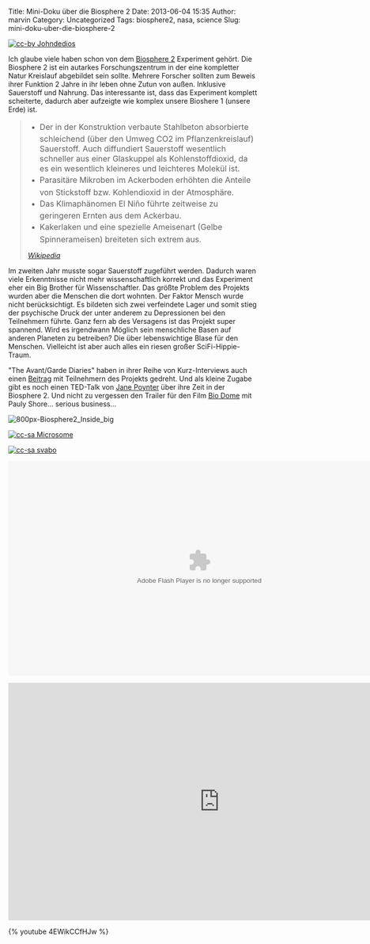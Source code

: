 Title: Mini-Doku über die Biosphere 2
Date: 2013-06-04 15:35
Author: marvin
Category: Uncategorized
Tags: biosphere2, nasa, science
Slug: mini-doku-uber-die-biosphere-2

[![cc-by Johndedios]({filename}/images/Wiki_bio2_sunset_001.jpg)](https://en.wikipedia.org/wiki/File:Wiki_bio2_sunset_001.jpg)

Ich glaube viele haben schon von dem [Biosphere
2](https://de.wikipedia.org/wiki/Biosph%C3%A4re_2) Experiment gehört.
Die Biosphere 2 ist ein autarkes Forschungszentrum in der eine
kompletter Natur Kreislauf abgebildet sein sollte. Mehrere Forscher
sollten zum Beweis ihrer Funktion 2 Jahre in ihr leben ohne Zutun von
außen. Inklusive Sauerstoff und Nahrung. Das interessante ist, dass das
Experiment komplett scheiterte, dadurch aber aufzeigte wie komplex
unsere Bioshere 1 (unsere Erde) ist.

> -   <span style="line-height: 1.714285714; font-size: 1rem;">Der in
>     der Konstruktion verbaute Stahlbeton absorbierte schleichend (über
>     den Umweg CO2 im Pflanzenkreislauf) Sauerstoff. Auch diffundiert
>     Sauerstoff wesentlich schneller aus einer Glaskuppel als
>     Kohlenstoffdioxid, da es ein wesentlich kleineres und leichteres
>     Molekül ist.</span>
> -   <span
>     style="line-height: 1.714285714; font-size: 1rem;">Parasitäre
>     Mikroben im Ackerboden erhöhten die Anteile von Stickstoff bzw.
>     Kohlendioxid in der Atmosphäre.</span>
> -   <span style="line-height: 1.714285714; font-size: 1rem;">Das
>     Klimaphänomen El Niño führte zeitweise zu geringeren Ernten aus
>     dem Ackerbau.</span>
> -   <span
>     style="line-height: 1.714285714; font-size: 1rem;">Kakerlaken und
>     eine spezielle Ameisenart (Gelbe Spinnerameisen) breiteten sich
>     extrem aus.</span>
>
> <cite>[Wikipedia](https://de.wikipedia.org/wiki/Biosph%C3%A4re_2)</cite>

Im zweiten Jahr musste sogar Sauerstoff zugeführt werden. Dadurch waren
viele Erkenntnisse nicht mehr wissenschaftlich korrekt und das
Experiment eher ein Big Brother für Wissenschaftler. Das größte Problem
des Projekts wurden aber die Menschen die dort wohnten. Der Faktor
Mensch wurde nicht berücksichtigt. Es bildeten sich zwei verfeindete
Lager und somit stieg der psychische Druck der unter anderem zu
Depressionen bei den Teilnehmern führte. Ganz fern ab des Versagens ist
das Projekt super spannend. Wird es irgendwann Möglich sein menschliche
Basen auf anderen Planeten zu betreiben? Die über lebenswichtige Blase
für den Menschen. Vielleicht ist aber auch alles ein riesen großer
SciFi-Hippie-Traum.

"The Avant/Garde Diaries" haben in ihrer Reihe von Kurz-Interviews auch
einen
[Beitrag](http://www.theavantgardediaries.com/en/article/299/SALLY+SILVERSTONE+%26+LINDA+LEIGH/Biosphere+2)
mit Teilnehmern des Projekts gedreht. Und als kleine Zugabe gibt es noch
einen TED-Talk von [Jane
Poynter](https://en.wikipedia.org/wiki/Jane_Poynter) über ihre Zeit in
der Biosphere 2. Und nicht zu vergessen den Trailer für den Film [Bio
Dome](https://en.wikipedia.org/wiki/Bio-Dome) mit Pauly Shore... serious
business...

![800px-Biosphere2_Inside_big]({filename}/images/800px-Biosphere2_Inside_big.jpg)

[![cc-sa Microsome]({filename}/images/800px-Biosphere2_aussen.jpg)](https://commons.wikimedia.org/wiki/File:Biosphere2_aussen.JPG)

[![cc-sa svabo]({filename}/images/Biosphere_2_Tucson.jpg)](https://commons.wikimedia.org/wiki/File:Biosphere_2_Tucson.JPG)

<p>
<object width="773" height="434" classid="clsid:d27cdb6e-ae6d-11cf-96b8-444553540000" codebase="http://download.macromedia.com/pub/shockwave/cabs/flash/swflash.cab#version=6,0,40,0" name="movie">
<param name="quality" value="high"></param><param name="allowfullscreen" value="true"></param><param name="allowScriptAccess" value="always"></param><param name="flashvars" value="xml=http://www.theavantgardediaries.com/en/media/data/article/299/content/291/ajax/1/_dc/1370342007"></param><param name="src" value="http://www.theavantgardediaries.com/assets/_878187239712345_/flash/mb_avgd_videoplayer.swf"></param><param name="allowscriptaccess" value="always"></param>

<embed width="773" height="434" type="application/x-shockwave-flash" src="http://www.theavantgardediaries.com/assets/_878187239712345_/flash/mb_avgd_videoplayer.swf" quality="high" allowfullscreen="true" allowscriptaccess="always" flashvars="xml=http://www.theavantgardediaries.com/en/media/data/article/299/content/291/ajax/1/_dc/1370342007" allowscriptaccess="always" name="movie">
</embed>
</object>
</p>
<iframe src="http://embed.ted.com/talks/lang/de/jane_poynter_life_in_biosphere_2.html" width="853" height="480" frameborder="0" scrolling="no" webkitallowfullscreen mozallowfullscreen allowfullscreen></iframe>

{% youtube 4EWikCCfHJw %}

